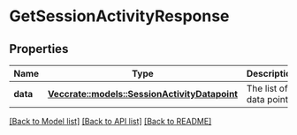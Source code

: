 # GetSessionActivityResponse

## Properties

Name | Type | Description | Notes
------------ | ------------- | ------------- | -------------
**data** | [**Vec<crate::models::SessionActivityDatapoint>**](SessionActivityDatapoint.md) | The list of data points. | [readonly]

[[Back to Model list]](../README.md#documentation-for-models) [[Back to API list]](../README.md#documentation-for-api-endpoints) [[Back to README]](../README.md)


